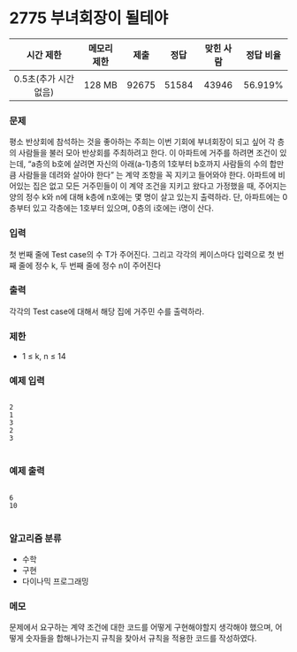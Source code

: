 # 2775 부녀회장이 될테야
|시간 제한|메모리 제한|제출|정답|맞힌 사람|정답 비율|
|:--:|:--:|:--:|:--:|:--:|:--:|
|0.5초(추가 시간 없음)|128 MB|92675|51584|43946|56.919%|

### 문제
평소 반상회에 참석하는 것을 좋아하는 주희는 이번 기회에 부녀회장이 되고 싶어 각 층의 사람들을 불러 모아 반상회를 주최하려고 한다.
이 아파트에 거주를 하려면 조건이 있는데, “a층의 b호에 살려면 자신의 아래(a-1)층의 1호부터 b호까지 사람들의 수의 합만큼 사람들을 데려와 살아야 한다” 는 계약 조항을 꼭 지키고 들어와야 한다.
아파트에 비어있는 집은 없고 모든 거주민들이 이 계약 조건을 지키고 왔다고 가정했을 때, 주어지는 양의 정수 k와 n에 대해 k층에 n호에는 몇 명이 살고 있는지 출력하라. 단, 아파트에는 0층부터 있고 각층에는 1호부터 있으며, 0층의 i호에는 i명이 산다.

### 입력
첫 번째 줄에 Test case의 수 T가 주어진다. 그리고 각각의 케이스마다 입력으로 첫 번째 줄에 정수 k, 두 번째 줄에 정수 n이 주어진다

### 출력
각각의 Test case에 대해서 해당 집에 거주민 수를 출력하라.

### 제한
* 1 ≤ k, n ≤ 14

### 예제 입력
<pre>
<code>
2
1
3
2
3  
</code>
</pre>
  
### 예제 출력
<pre>
<code>
6
10
</code>
</pre>

### 알고리즘 분류
- 수학
- 구현
- 다이나믹 프로그래밍

### 메모
문제에서 요구하는 계약 조건에 대한 코드를 어떻게 구현해야할지 생각해야 했으며, 어떻게 숫자들을 합해나가는지 규칙을 찾아서 규칙을 적용한 코드를 작성하였다. 
